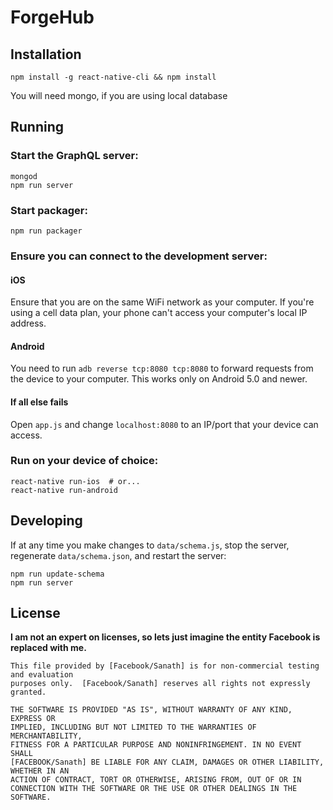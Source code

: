 # ForgeHub

## Installation

```
npm install -g react-native-cli && npm install
```
You will need mongo, if you are using local database

## Running

### Start the GraphQL server:

```
mongod
npm run server
```

### Start packager:

```
npm run packager
```

### Ensure you can connect to the development server:

#### iOS

Ensure that you are on the same WiFi network as your computer. If you're using a
cell data plan, your phone can't access your computer's local IP address.

#### Android

You need to run `adb reverse tcp:8080 tcp:8080` to forward requests from the
device to your computer. This works only on Android 5.0 and newer.

#### If all else fails

Open `app.js` and change `localhost:8080` to an IP/port that your device can
access.

### Run on your device of choice:

```
react-native run-ios  # or...
react-native run-android
```

## Developing

If at any time you make changes to `data/schema.js`, stop the server,
regenerate `data/schema.json`, and restart the server:

```
npm run update-schema
npm run server
```

## License
  **I am not an expert on licenses, so lets just imagine the entity Facebook is replaced with me.**

    This file provided by [Facebook/Sanath] is for non-commercial testing and evaluation
    purposes only.  [Facebook/Sanath] reserves all rights not expressly granted.

    THE SOFTWARE IS PROVIDED "AS IS", WITHOUT WARRANTY OF ANY KIND, EXPRESS OR
    IMPLIED, INCLUDING BUT NOT LIMITED TO THE WARRANTIES OF MERCHANTABILITY,
    FITNESS FOR A PARTICULAR PURPOSE AND NONINFRINGEMENT. IN NO EVENT SHALL
    [FACEBOOK/Sanath] BE LIABLE FOR ANY CLAIM, DAMAGES OR OTHER LIABILITY, WHETHER IN AN
    ACTION OF CONTRACT, TORT OR OTHERWISE, ARISING FROM, OUT OF OR IN
    CONNECTION WITH THE SOFTWARE OR THE USE OR OTHER DEALINGS IN THE SOFTWARE.
